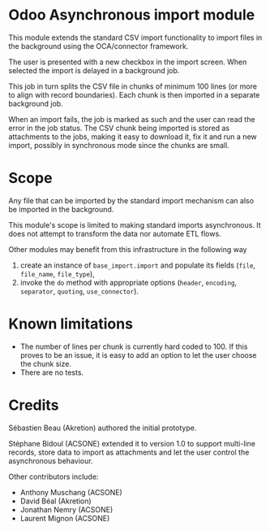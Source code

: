 Odoo Asynchronous import module
===============================

This module extends the standard CSV import functionality
to import files in the background using the OCA/connector
framework.

The user is presented with a new checkbox in the import
screen. When selected the import is delayed in a background
job.

This job in turn splits the CSV file in chunks of minimum 
100 lines (or more to align with record boundaries). Each
chunk is then imported in a separate background job.

When an import fails, the job is marked as such and the
user can read the error in the job status. The CSV chunk
being imported is stored as attachments to the jobs, making
it easy to download it, fix it and run a new import, possibly
in synchronous mode since the chunks are small.

Scope
=====

Any file that can be imported by the standard import mechanism
can also be imported in the background.

This module's scope is limited to making standard imports
asynchronous. It does not attempt to transform the data nor
automate ETL flows.

Other modules may benefit from this infrastructure in the following way

1. create an instance of `base_import.import` and populate its fields
   (`file`, `file_name`, `file_type`),
2. invoke the `do` method with appropriate options 
   (`header`, `encoding`, `separator`, `quoting`, `use_connector`).

Known limitations
=================

* The number of lines per chunk is currently hard coded to 100.
  If this proves to be an issue, it is easy to add an option
  to let the user choose the chunk size.
* There are no tests.

Credits
=======

Sébastien Beau (Akretion) authored the initial prototype.

Stéphane Bidoul (ACSONE) extended it to version 1.0 to support
multi-line records, store data to import as attachments
and let the user control the asynchronous behaviour.

Other contributors include:

* Anthony Muschang (ACSONE)
* David Béal (Akretion)
* Jonathan Nemry (ACSONE)
* Laurent Mignon (ACSONE)


